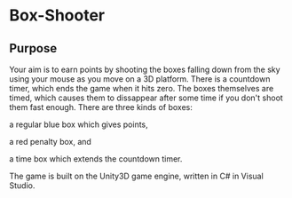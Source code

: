 # Box-Shooter

## Purpose
Your aim is to earn points by shooting the boxes falling down from the sky using your mouse as you move on a 3D platform. There is a countdown timer, which ends the game when it hits zero. The boxes themselves are timed, which causes them to dissappear after some time if you don't shoot them fast enough. There are three kinds of boxes:

  a regular blue box which gives points,
  
  a red penalty box, and
  
  a time box which extends the countdown timer.
  

The game is built on the Unity3D game engine, written in C# in Visual Studio.
